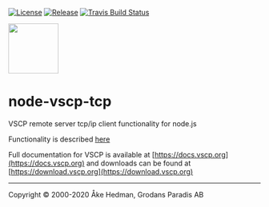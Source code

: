 [![License](https://img.shields.io/badge/license-MIT-blue.svg)](http://choosealicense.com/licenses/mit/)
[![Release](https://img.shields.io/github/release/grodansparadis/vscp.svg)](https://github.com/grodansparadis/node.vscp.tcp/releases)
[![Travis Build Status](https://api.travis-ci.org/grodansparadis/vscp.svg?branch=master)](https://travis-ci.org/grodansparadis/node.vscp.tcp)

<img src="https://vscp.org/images/logo.png" width="100">

# node-vscp-tcp

VSCP remote server tcp/ip client functionality for node.js

Functionality is described [here](./README_tcpip.md)

Full documentation for VSCP is available at [https://docs.vscp.org](https://docs.vscp.org) and downloads can be found at [https://download.vscp.org](https://download.vscp.org)

---
Copyright © 2000-2020 Åke Hedman, Grodans Paradis AB